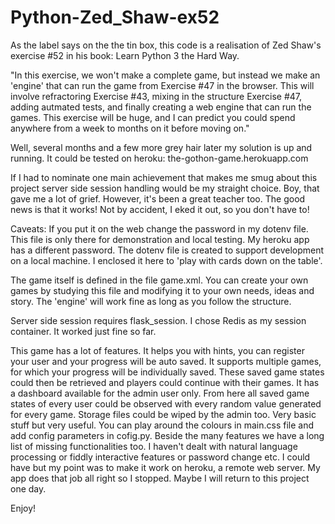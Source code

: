 # Python-Zed_Shaw-ex52

As the label says on the the tin box, this code is a realisation of Zed Shaw's exercise #52 in his book: Learn Python 3 the Hard Way.

"In this exercise,  we won't make a complete game, but instead we make an 'engine' that can run the game from Exercise #47 in the browser. This will involve refractoring Exercise #43, mixing in the structure Exercise #47, adding autmated tests, and finally creating a web engine that can run the games.
This exercise will be huge, and I can predict you could spend anywhere from a week to months on it before moving on."

Well, several months and a few more grey hair later my solution is up and running. It could be tested on heroku: the-gothon-game.herokuapp.com

If I had to nominate one main achievement that makes me smug about this project server side session handling would be my straight choice. Boy, that gave me a lot of grief. However, it's been a great teacher too. The good news is that it works! Not by accident, I eked it out, so you don't have to!

Caveats:
If you put it on the web change the password in my dotenv file. This file is only there for demonstration and local testing. My heroku app has a different password. The dotenv file is created to support development on a local machine. I enclosed it here to 'play with cards down on the table'. 

The game itself is defined in the file game.xml. You can create your own games by studying this file and modifying it to your own needs, ideas and story. The 'engine' will work fine as long as you follow the structure.

Server side session requires flask_session. I chose Redis as my session container. It worked just fine so far.

This game has a lot of features. It helps you with hints, you can register your user and your progress will be auto saved. It supports multiple games, for which your progress will be individually saved. These saved game states could then be retrieved and players could continue with their games. It has a dashboard available for the admin user only. From here all saved game states of every user could be observed with every random value generated for every game.  Storage files could be wiped by the admin too. Very basic stuff but very useful. You can play around the colours in main.css file and add config parameters in cofig.py.
Beside the many features we have a long list of missing functionalities too. I haven't dealt with natural language processing or fiddly interactive features or password change etc. I could have but my point was to make it work on heroku, a remote web server. My app does that job all right so I stopped. Maybe I will return to this project one day.

Enjoy!


